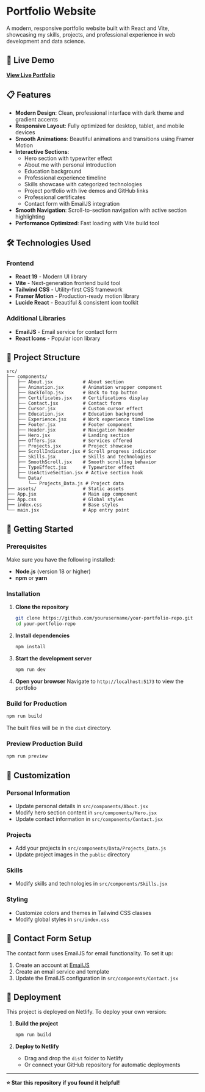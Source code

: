 # Portfolio Website

A modern, responsive portfolio website built with React and Vite, showcasing my skills, projects, and professional experience in web development and data science.

## 🌟 Live Demo

**[View Live Portfolio](https://comforting-semifreddo-ca7ac0.netlify.app/)**

## 📋 Features

- **Modern Design**: Clean, professional interface with dark theme and gradient accents
- **Responsive Layout**: Fully optimized for desktop, tablet, and mobile devices
- **Smooth Animations**: Beautiful animations and transitions using Framer Motion
- **Interactive Sections**: 
  - Hero section with typewriter effect
  - About me with personal introduction
  - Education background
  - Professional experience timeline
  - Skills showcase with categorized technologies
  - Project portfolio with live demos and GitHub links
  - Professional certificates
  - Contact form with EmailJS integration
- **Smooth Navigation**: Scroll-to-section navigation with active section highlighting
- **Performance Optimized**: Fast loading with Vite build tool

## 🛠️ Technologies Used

### Frontend
- **React 19** - Modern UI library
- **Vite** - Next-generation frontend build tool
- **Tailwind CSS** - Utility-first CSS framework
- **Framer Motion** - Production-ready motion library
- **Lucide React** - Beautiful & consistent icon toolkit

### Additional Libraries
- **EmailJS** - Email service for contact form
- **React Icons** - Popular icon library

## 📁 Project Structure

```
src/
├── components/
│   ├── About.jsx           # About section
│   ├── Animation.jsx       # Animation wrapper component
│   ├── BackToTop.jsx       # Back to top button
│   ├── Certificates.jsx    # Certifications display
│   ├── Contact.jsx         # Contact form
│   ├── Cursor.jsx          # Custom cursor effect
│   ├── Education.jsx       # Education background
│   ├── Experience.jsx      # Work experience timeline
│   ├── Footer.jsx          # Footer component
│   ├── Header.jsx          # Navigation header
│   ├── Hero.jsx            # Landing section
│   ├── Offers.jsx          # Services offered
│   ├── Projects.jsx        # Project showcase
│   ├── ScrollIndicator.jsx # Scroll progress indicator
│   ├── Skills.jsx          # Skills and technologies
│   ├── SmoothScroll.jsx    # Smooth scrolling behavior
│   ├── TypeEffect.jsx      # Typewriter effect
│   ├── UseActiveSection.jsx # Active section hook
│   └── Data/
│       └── Projects_Data.js # Project data
├── assets/                 # Static assets
├── App.jsx                 # Main app component
├── App.css                 # Global styles
├── index.css               # Base styles
└── main.jsx                # App entry point
```

## 🚀 Getting Started

### Prerequisites

Make sure you have the following installed:
- **Node.js** (version 18 or higher)
- **npm** or **yarn**

### Installation

1. **Clone the repository**
   ```bash
   git clone https://github.com/yourusername/your-portfolio-repo.git
   cd your-portfolio-repo
   ```

2. **Install dependencies**
   ```bash
   npm install
   ```

3. **Start the development server**
   ```bash
   npm run dev
   ```

4. **Open your browser**
   Navigate to `http://localhost:5173` to view the portfolio

### Build for Production

```bash
npm run build
```

The built files will be in the `dist` directory.

### Preview Production Build

```bash
npm run preview
```

## 🎨 Customization

### Personal Information
- Update personal details in `src/components/About.jsx`
- Modify hero section content in `src/components/Hero.jsx`
- Update contact information in `src/components/Contact.jsx`

### Projects
- Add your projects in `src/components/Data/Projects_Data.js`
- Update project images in the `public` directory

### Skills
- Modify skills and technologies in `src/components/Skills.jsx`

### Styling
- Customize colors and themes in Tailwind CSS classes
- Modify global styles in `src/index.css`

## 📧 Contact Form Setup

The contact form uses EmailJS for email functionality. To set it up:

1. Create an account at [EmailJS](https://www.emailjs.com/)
2. Create an email service and template
3. Update the EmailJS configuration in `src/components/Contact.jsx`

## 🚀 Deployment

This project is deployed on Netlify. To deploy your own version:

1. **Build the project**
   ```bash
   npm run build
   ```

2. **Deploy to Netlify**
   - Drag and drop the `dist` folder to Netlify
   - Or connect your GitHub repository for automatic deployments

---

**⭐ Star this repository if you found it helpful!**
